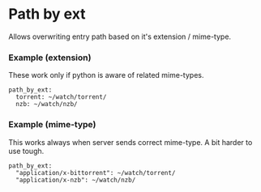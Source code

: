 # Path by ext
Allows overwriting entry path based on it's extension / mime-type.

### Example (extension)
These work only if python is aware of related mime-types.

```
path_by_ext:
  torrent: ~/watch/torrent/
  nzb: ~/watch/nzb/
```

### Example (mime-type)
This works always when server sends correct mime-type. A bit harder to use tough.

```
path_by_ext:
  "application/x-bittorrent": ~/watch/torrent/
  "application/x-nzb": ~/watch/nzb/
```